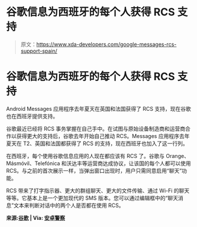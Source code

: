 # 谷歌信息为西班牙的每个人获得 RCS 支持

> 原文：<https://www.xda-developers.com/google-messages-rcs-support-spain/>

# 谷歌信息为西班牙的每个人获得 RCS 支持

Android Messages 应用程序去年夏天在英国和法国获得了 RCS 支持，现在谷歌也在西班牙提供支持。

谷歌最近已经将 RCS 事务掌握在自己手中。在试图与原始设备制造商和运营商合作以获得更大的支持后，谷歌去年开始自己推动 RCS。Messages 应用程序去年夏天在 T2、英国和法国都获得了 RCS 的支持，现在西班牙也加入了这一行列。

在西班牙，每个使用谷歌信息应用的人现在都应该有 RCS 了。谷歌与 Orange、Másmóvil、Telefónica 和沃达丰等运营商达成协议，让该国的每个人都可以使用 RCS。与之前的首次展示一样，当弹出窗口出现时，用户只需同意启用“聊天”功能。

RCS 带来了打字指示器、更大的群组聊天、更大的文件传输、通过 Wi-Fi 的聊天等等。它基本上是一个更加现代的 SMS 版本。您可以通过编辑框中的“聊天消息”文本来判断对话中的两个人是否都在使用 RCS。

**来源:[谷歌](https://espana.googleblog.com/2020/03/nuevas-funciones-de-chat-para-la.html) | Via: [安卓警察](https://www.androidpolice.com/2020/03/19/google-messages-now-supports-rcs-for-everyone-in-spain/)**